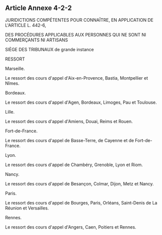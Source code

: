 Article Annexe 4-2-2
----
JURIDICTIONS COMPÉTENTES POUR CONNAÎTRE, EN APPLICATION DE L'ARTICLE L. 442-6,


DES PROCÉDURES APPLICABLES AUX PERSONNES QUI NE SONT NI COMMERÇANTS NI ARTISANS

SIÈGE DES TRIBUNAUX de grande instance


RESSORT

Marseille.

Le ressort des cours d'appel d'Aix-en-Provence, Bastia, Montpellier et Nîmes.

Bordeaux.

Le ressort des cours d'appel d'Agen, Bordeaux, Limoges, Pau et Toulouse.

Lille.

Le ressort des cours d'appel d'Amiens, Douai, Reims et Rouen.

Fort-de-France.

Le ressort des cours d'appel de Basse-Terre, de Cayenne et de Fort-de-France.

Lyon.

Le ressort des cours d'appel de Chambéry, Grenoble, Lyon et Riom.

Nancy.

Le ressort des cours d'appel de Besançon, Colmar, Dijon, Metz et Nancy.

Paris.

Le ressort des cours d'appel de Bourges, Paris, Orléans, Saint-Denis de La
Réunion et Versailles.

Rennes.

Le ressort des cours d'appel d'Angers, Caen, Poitiers et Rennes.
